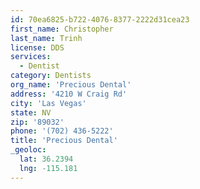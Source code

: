 ```yaml
---
id: 70ea6825-b722-4076-8377-2222d31cea23
first_name: Christopher
last_name: Trinh
license: DDS
services:
  - Dentist
category: Dentists
org_name: 'Precious Dental'
address: '4210 W Craig Rd'
city: 'Las Vegas'
state: NV
zip: '89032'
phone: '(702) 436-5222'
title: 'Precious Dental'
_geoloc:
  lat: 36.2394
  lng: -115.181
---
```

